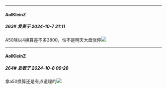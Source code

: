 ﻿
*****

####  AolKleinZ  
##### 263#       发表于 2024-10-7 21:11

A50除以4换算差不多3800，怕不是明天大盘涨停<img src="https://static.saraba1st.com/image/smiley/face2017/067.png" referrerpolicy="no-referrer">


*****

####  AolKleinZ  
##### 264#       发表于 2024-10-8 09:28

拿a50换算还是有点道理的<img src="https://static.saraba1st.com/image/smiley/face2017/067.png" referrerpolicy="no-referrer">


